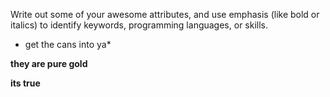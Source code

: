 Write out some of your awesome attributes, and use emphasis (like bold or italics) to identify keywords, programming languages, or skills. 

* get the cans into ya*

__they are pure gold__

**its true**
